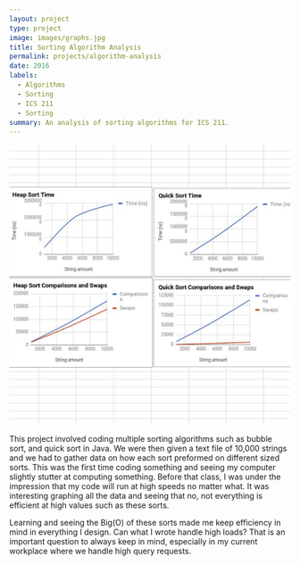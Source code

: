 ```yaml
---
layout: project
type: project
image: images/graphs.jpg
title: Sorting Algorithm Analysis
permalink: projects/algorithm-analysis
date: 2016
labels:
  - Algorithms
  - Sorting
  - ICS 211
  - Sorting
summary: An analysis of sorting algorithms for ICS 211.
---
```


<img class="ui medium right floated rounded image" src="../images/graphs.jpg">

This project involved coding multiple sorting algorithms such as bubble sort, and quick sort in Java. We were then given a text file of 10,000 strings and we had to gather data on how each sort preformed on different sized sorts. This was the first time coding something and seeing my computer slightly stutter at computing something. Before that class, I was under the impression that my code will run at high speeds no matter what. It was interesting graphing all the data and seeing that no, not everything is efficient at high values such as these sorts.

Learning and seeing the Big(O) of these sorts made me keep efficiency in mind in everything I design. Can what I wrote handle high loads? That is an important question to always keep in mind, especially in my current workplace where we handle high query requests.  
